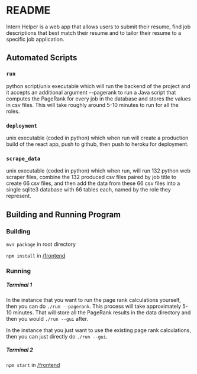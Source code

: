 # README
Intern Helper is a web app that allows users to submit their resume, find job descriptions that best match their resume and to tailor their resume to a specific job application.

## Automated Scripts
### `run`
python script/unix executable which will run the backend of the project and it accepts an additional argument --pagerank to run a Java script that computes the PageRank for every job in the database and stores the values in csv files. This will take roughly around 5-10 minutes to run for all the roles.

### `deployment`
unix executable (coded in python) which when run will create a production build of the react app, push to github, then push to heroku for deployment.

### `scrape_data`
unix executable (coded in python) which when run, will run 132 python web scraper files, combine the 132 produced csv files paired by job title to create 66 csv files, and then add the data from these 66 csv files into a single sqlite3 database with 66 tables each, named by the role they represent.

## Building and Running Program
### Building
`mvn package` in root directory

`npm install` in [/frontend](/frontend)

### Running
##### Terminal 1
In the instance that you want to run the page rank calculations yourself, then you can do `./run --pagerank`. This process will take approximately 5-10 minutes. That will store all the PageRank results in the data directory and then you would `./run --gui` after.

In the instance that you just want to use the existing page rank calculations, then you can just directly do `./run --gui`.

##### Terminal 2
`npm start` in [/frontend](/frontend)
